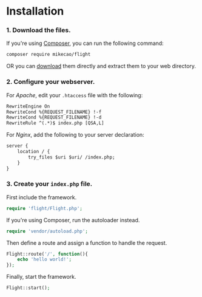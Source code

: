 # Installation

### 1. Download the files.

If you're using [Composer](https://getcomposer.org/), you can run the following command:

``` html
composer require mikecao/flight
```

OR you can [download](https://github.com/mikecao/flight/archive/master.zip) them directly and extract them to your web directory.

### 2. Configure your webserver.

For _Apache_, edit your `.htaccess` file with the following:

``` html
RewriteEngine On
RewriteCond %{REQUEST_FILENAME} !-f
RewriteCond %{REQUEST_FILENAME} !-d
RewriteRule ^(.*)$ index.php [QSA,L]
```

For _Nginx_, add the following to your server declaration:

``` html
server {
    location / {
        try_files $uri $uri/ /index.php;
    }
}
```

### 3. Create your `index.php` file.

First include the framework.

``` php
require 'flight/Flight.php';
```

If you're using Composer, run the autoloader instead.

``` php
require 'vendor/autoload.php';
```

Then define a route and assign a function to handle the request.

``` php
Flight::route('/', function(){
    echo 'hello world!';
});
```

Finally, start the framework.

```php
Flight::start();
```